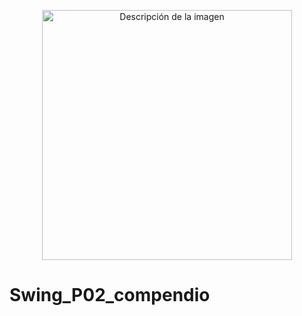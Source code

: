 <p align="center">
  <img width="400" src="https://github.com/Irishongki/GitHub_MarkDown_Practica01/assets/48756218/58dec1af-3d86-4464-b796-f75c48576c14" alt="Descripción de la imagen">
</p>
<h1> Swing_P02_compendio </h1>

